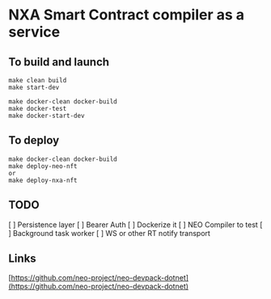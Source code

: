 NXA Smart Contract compiler as a service
========================================

To build and launch
-------------------

    make clean build
    make start-dev

    make docker-clean docker-build
    make docker-test
    make docker-start-dev


To deploy
---------

    make docker-clean docker-build
    make deploy-neo-nft
    or
    make deploy-nxa-nft


TODO
----
[ ] Persistence layer
[ ] Bearer Auth
[ ] Dockerize it
[ ] NEO Compiler to test
[ ] Background task worker
[ ] WS or other RT notify transport


Links
-----
[https://github.com/neo-project/neo-devpack-dotnet](https://github.com/neo-project/neo-devpack-dotnet)  

